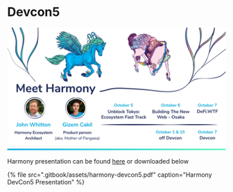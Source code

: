 # Devcon5

![Harmony at Devcon5](.gitbook/assets/devcon5%20%281%29.jpg)

Harmony presentation can be found [here](https://docs.google.com/presentation/d/1vsDwKdTSXlpcNleqET5iC1J90lFkD3XbtIpzurpJpdM/edit?usp=sharing) or downloaded below

{% file src=".gitbook/assets/harmony-devcon5.pdf" caption="Harmony DevCon5 Presentation" %}

